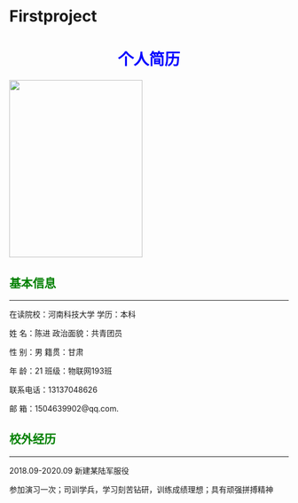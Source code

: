 # Firstproject
<!DOCTYPE HTML PUBLIC "-//W3C//DTD HTML 4.01 Transitional//EN">
<html>
  <head>
    <base href="<%=basePath%>">
    <title>My JSP 'MyJsp.jsp' starting page</title>
	<meta http-equiv="pragma" content="no-cache">
	<meta http-equiv="cache-control" content="no-cache">
	<meta http-equiv="expires" content="0">    
	<meta http-equiv="keywords" content="keyword1,keyword2,keyword3">
	<meta http-equiv="description" content="This is my page">
	<!--
	<link rel="stylesheet" type="text/css" href="styles.css">
	-->

  </head>
  
  <body>
   <h1 style="color:blue;text-align:center">个人简历</h1>
  <img loading="lazy" src="image/QQ图片20210325151639.jpg" width="240" height="320" />
<h2 style="color:green"> 基本信息</h2>
<hr/>
     <p>在读院校：河南科技大学     学历：本科</p>
     <p>姓       名：陈进        政治面貌：共青团员</p>
     <p>性       别：男                      籍贯：甘肃</p>
     <p>年       龄：21          班级：物联网193班</p>
     <p>联系电话：13137048626</p>
     <p>邮       箱：1504639902@qq.com.</p>
     <h2 style="color:green"> 校外经历</h2>
     <hr/>
     <p>2018.09-2020.09   新建某陆军服役</p>
     <P>参加演习一次；司训学兵，学习刻苦钻研，训练成绩理想；具有顽强拼搏精神</P>
       
  </body>
</html>
